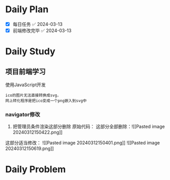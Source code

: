 # Daily Plan
- [x] 每日任务 ✅ 2024-03-13
- [x] 前端修改完毕 ✅ 2024-03-13
# Daily Study
## 项目前端学习
使用JavaScript开发
```ad-important
ico的图片无法直接转换成svg，
网上转化程序是把ico变成一个png嵌入到svg中

```

### navigator修改
1. 把管理员条件渲染这部分删除
原始代码：
这部分全部删除：![[Pasted image 20240312150422.png]]

这部分适当修改：
![[Pasted image 20240312150401.png]]
![[Pasted image 20240312150619.png]]
# Daily Problem

